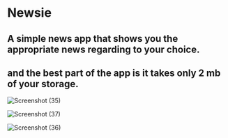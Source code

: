 # Newsie
## A simple news app that shows you the appropriate news regarding to your choice.
## and the best part of the app is it takes only 2 mb of your storage.

![Screenshot (35)](https://user-images.githubusercontent.com/42707954/81676016-16051780-946d-11ea-8865-a10b2350d4c6.png)

![Screenshot (37)](https://user-images.githubusercontent.com/42707954/81677328-7ba5d380-946e-11ea-8add-dbbce4efe8b6.png)

![Screenshot (36)](https://user-images.githubusercontent.com/42707954/81676473-81e78000-946d-11ea-8431-c6bdf33c6763.png)

